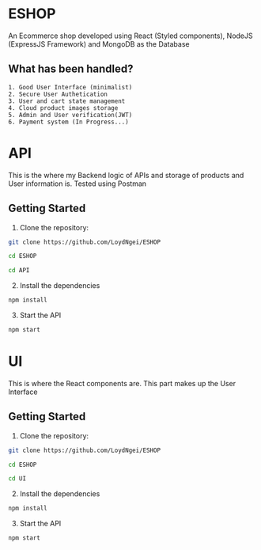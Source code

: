 # ESHOP

An Ecommerce shop developed using React (Styled components), NodeJS (ExpressJS Framework) and MongoDB as the Database

## What has been handled?

    1. Good User Interface (minimalist)
    2. Secure User Authetication
    3. User and cart state management
    4. Cloud product images storage
    5. Admin and User verification(JWT)
    6. Payment system (In Progress...)

# API

This is the where my Backend logic of APIs and storage of products and User information is. Tested using Postman


## Getting Started

1. Clone the repository:

```bash
git clone https://github.com/LoydNgei/ESHOP

cd ESHOP

cd API
```

2. Install the dependencies

```bash
npm install

```

3. Start the API

```bash
npm start
```


# UI

This is where the React components are. This part makes up the User Interface

## Getting Started

1. Clone the repository:

```bash
git clone https://github.com/LoydNgei/ESHOP

cd ESHOP

cd UI
```

2. Install the dependencies

```bash
npm install

```

3. Start the API

```bash
npm start
```

